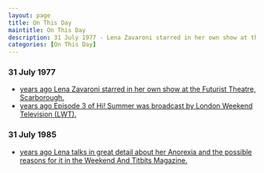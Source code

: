 ```yaml
---
layout: page
title: On This Day
maintitle: On This Day
description: 31 July 1977 - Lena Zavaroni starred in her own show at the Futurist Theatre, Scarborough also on the same day Episode 3 of Hi! Summer was broadcast by London Weekend Television (LWT). 31 July 1985 - Lena talks in great detail about her Anorexia and the possible reasons for it in the Weekend And Titbits Magazine.
categories: [On This Day]
---
```


### 31 July 1977
* [<span id="age1"></span> years ago Lena Zavaroni starred in her own show at the Futurist Theatre, Scarborough.](/theatre/the%20lena%20zavaroni%20show/1977/07/31/the-lena-zavaroni-show.html)
* [<span id="age2"></span> years ago  Episode 3 of Hi! Summer was broadcast by London Weekend Television (LWT).](/london%20weekend%20television/hi!%20summer/1977/07/31/hi-summer.html)

### 31 July 1985
* [<span id="age3"></span> years ago Lena talks in great detail about her Anorexia and the possible reasons for it in the Weekend And Titbits Magazine.](/magazines/1985/07/31/weekend.html)

<!-- Script for calculating number of years ago -->
<script>
var dob = '19770731';
var year = Number(dob.substr(0, 4));
var month = Number(dob.substr(4, 2)) - 1;
var day = Number(dob.substr(6, 2));
var today = new Date();
var age1 = today.getFullYear() - year;
if (today.getMonth() < month || (today.getMonth() == month && today.getDate() < day)) {
age1--;
}
document.getElementById("age1").innerHTML=age1;

var dob = '19770731';
var year = Number(dob.substr(0, 4));
var month = Number(dob.substr(4, 2)) - 1;
var day = Number(dob.substr(6, 2));
var today = new Date();
var age2 = today.getFullYear() - year;
if (today.getMonth() < month || (today.getMonth() == month && today.getDate() < day)) {
age2--;
}
document.getElementById("age2").innerHTML=age2;

var dob = '19850731';
var year = Number(dob.substr(0, 4));
var month = Number(dob.substr(4, 2)) - 1;
var day = Number(dob.substr(6, 2));
var today = new Date();
var age3 = today.getFullYear() - year;
if (today.getMonth() < month || (today.getMonth() == month && today.getDate() < day)) {
age3--;
}
document.getElementById("age3").innerHTML=age3;
</script>

